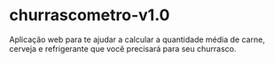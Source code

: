 # churrascometro-v1.0
Aplicação web para te ajudar a calcular a quantidade média de carne, cerveja e refrigerante que você precisará para seu churrasco.
